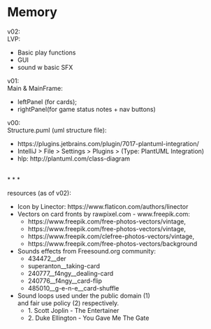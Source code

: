 # Memory


<p>v02:<br>
LVP:<ul>
<li>Basic play functions</li> 
<li>GUI</li>
<li>sound w basic SFX</li>
</ul></p>

<p>v01:<br>
Main & MainFrame:<ul>
    <li>leftPanel (for cards);</li>
    <li>rightPanel(for game status notes + nav buttons)</li></ul></p>

<p>v00:<br> 
Structure.puml (uml structure file):<ul>
    <li> https://plugins.jetbrains.com/plugin/7017-plantuml-integration/</li>
    <li> IntelliJ > File > Settings > Plugins > (Type: PlantUML Integration)</li>
    <li> hlp: http://plantuml.com/class-diagram</li></ul></p>
    
<p> <br>* * *</p>
<p> resources (as of v02):<br>
<ul>
 <li> Icon by Linector: https://www.flaticon.com/authors/linector</li>
 <li> Vectors on card fronts by rawpixel.com - www.freepik.com:<ul>
 <li> https://www.freepik.com/free-photos-vectors/vintage,</li>
 <li> https://www.freepik.com/free-photos-vectors/vintage,</li>
 <li> https://www.freepik.com/clefree-photos-vectors/vintage,</li>
 <li> https://www.freepik.com/free-photos-vectors/background</li>
 </ul></li>
 
 <li> Sounds effects from Freesound.org community:<ul>
 <li> 434472__der</li>
 <li> superanton__taking-card</li>
 <li> 240777__f4ngy__dealing-card</li>
 <li> 240776__f4ngy__card-flip</li>
 <li> 485010__g-e-n-e__card-shuffle</li>
 </ul></li>
 <li> Sound loops used under the public domain (1) <br>and fair use policy (2) respectively.<ul>
 
 <li> 1. Scott Joplin - The Entertainer</li>
 <li> 2. Duke Ellington - You Gave Me The Gate</li>
 </ul></li></ul></p>